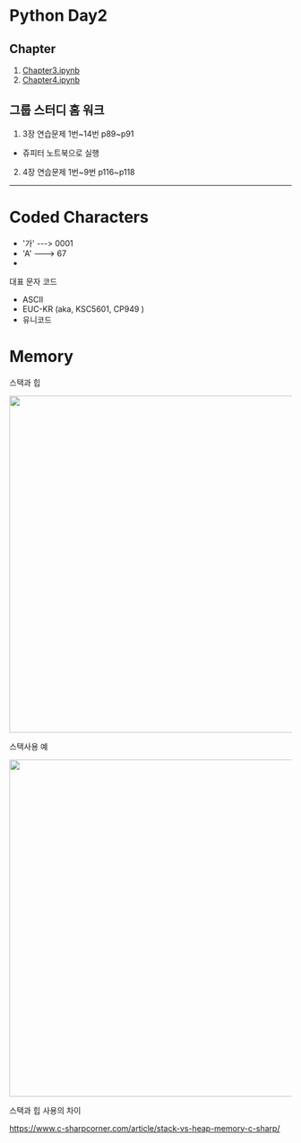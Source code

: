 # Python Day2

## Chapter

1. [Chapter3.ipynb](Chapter3.ipynb)
1. [Chapter4.ipynb](Chapter4.ipynb)


## 그룹 스터디 홈 워크

1. 3장 연습문제 1번\~14번 p89\~p91
  - 쥬피터 노트북으로 실행

2. 4장 연습문제 1번\~9번 p116\~p118



---

# Coded Characters

- '가' ---> 0001
- 'A' ---> 67
- 
대표 문자 코드
 - ASCII
 - EUC-KR (aka, KSC5601, CP949 )
 - 유니코드 



# Memory

스택과 힙

<img src='https://visualgdb.com/w/wp-content/uploads/2021/02/stack2.png' width=600>


스택사용 예

<img src='https://i.stack.imgur.com/umtOF.jpg' width=600>

스택과 힙 사용의 차이

https://www.c-sharpcorner.com/article/stack-vs-heap-memory-c-sharp/
